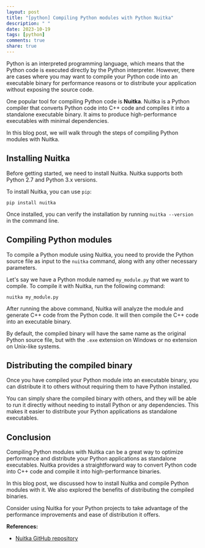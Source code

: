 ```yaml
---
layout: post
title: "[python] Compiling Python modules with Python Nuitka"
description: " "
date: 2023-10-19
tags: [python]
comments: true
share: true
---
```


Python is an interpreted programming language, which means that the Python code is executed directly by the Python interpreter. However, there are cases where you may want to compile your Python code into an executable binary for performance reasons or to distribute your application without exposing the source code.

One popular tool for compiling Python code is **Nuitka**. Nuitka is a Python compiler that converts Python code into C++ code and compiles it into a standalone executable binary. It aims to produce high-performance executables with minimal dependencies.

In this blog post, we will walk through the steps of compiling Python modules with Nuitka.

## Installing Nuitka

Before getting started, we need to install Nuitka. Nuitka supports both Python 2.7 and Python 3.x versions.

To install Nuitka, you can use `pip`:

```
pip install nuitka
```

Once installed, you can verify the installation by running `nuitka --version` in the command line.

## Compiling Python modules

To compile a Python module using Nuitka, you need to provide the Python source file as input to the `nuitka` command, along with any other necessary parameters.

Let's say we have a Python module named `my_module.py` that we want to compile. To compile it with Nuitka, run the following command:

```
nuitka my_module.py
```

After running the above command, Nuitka will analyze the module and generate C++ code from the Python code. It will then compile the C++ code into an executable binary.

By default, the compiled binary will have the same name as the original Python source file, but with the `.exe` extension on Windows or no extension on Unix-like systems.

## Distributing the compiled binary

Once you have compiled your Python module into an executable binary, you can distribute it to others without requiring them to have Python installed.

You can simply share the compiled binary with others, and they will be able to run it directly without needing to install Python or any dependencies. This makes it easier to distribute your Python applications as standalone executables.

## Conclusion

Compiling Python modules with Nuitka can be a great way to optimize performance and distribute your Python applications as standalone executables. Nuitka provides a straightforward way to convert Python code into C++ code and compile it into high-performance binaries.

In this blog post, we discussed how to install Nuitka and compile Python modules with it. We also explored the benefits of distributing the compiled binaries.

Consider using Nuitka for your Python projects to take advantage of the performance improvements and ease of distribution it offers.

**References:**

- [Nuitka GitHub repository](https://github.com/Nuitka/Nuitka)